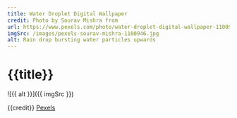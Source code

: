 ```yaml
---
title: Water Droplet Digital Wallpaper
credit: Photo by Sourav Mishra from
url: https://www.pexels.com/photo/water-droplet-digital-wallpaper-1100946/
imgSrc: /images/pexels-sourav-mishra-1100946.jpg
alt: Rain drop bursting water particles upwards
---
```


# {{title}}

![{{ alt }}]({{ imgSrc }})

{{credit}} [Pexels]({{url}})